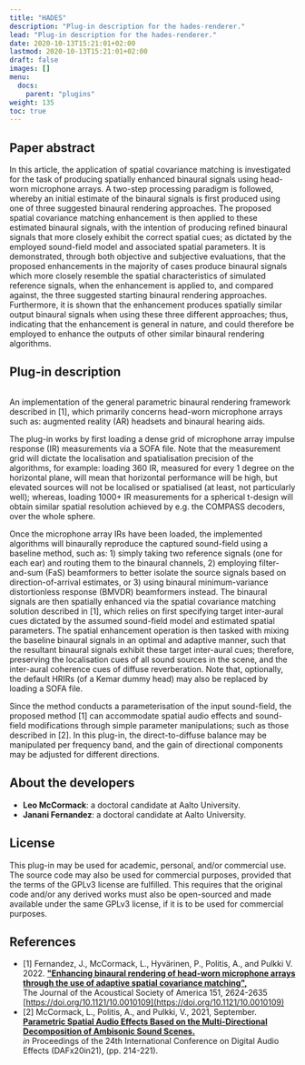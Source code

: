 ```yaml
---
title: "HADES"
description: "Plug-in description for the hades-renderer."
lead: "Plug-in description for the hades-renderer."
date: 2020-10-13T15:21:01+02:00
lastmod: 2020-10-13T15:21:01+02:00
draft: false
images: []
menu:
  docs:
    parent: "plugins"
weight: 135
toc: true
---
```


## Paper abstract

In this article, the application of spatial covariance matching is investigated for the task of producing spatially enhanced binaural signals using head-worn microphone arrays. A two-step processing paradigm is followed, whereby an initial estimate of the binaural signals is first produced using one of three suggested binaural rendering approaches. The proposed spatial covariance matching enhancement is then applied to these estimated binaural signals, with the intention of producing refined binaural signals that more closely exhibit the correct spatial cues; as dictated by the employed sound-field model and associated spatial parameters.
It is demonstrated, through both objective and subjective evaluations, that the proposed enhancements in the majority of cases produce binaural signals which more closely resemble the spatial characteristics of simulated reference signals, when the enhancement is applied to, and compared against, the three suggested starting binaural rendering approaches. Furthermore, it is shown that the enhancement produces spatially similar output binaural signals when using these three different approaches; thus, indicating that the enhancement is general in nature, and could therefore be employed to enhance the outputs of other similar binaural rendering algorithms. 

## Plug-in description

<img src="HADES_Renderer_GUI.png" alt="" style="max-width: 95%"/></br>

An implementation of the general parametric binaural rendering framework described in [1], which primarily concerns head-worn microphone arrays such as: augmented reality (AR) headsets and binaural hearing aids. 

The plug-in works by first loading a dense grid of microphone array impulse response (IR) measurements via a SOFA file. Note that the measurement grid will dictate the localisation and spatialisation precision of the algorithms, for example: loading 360 IR, measured for every 1 degree on the horizontal plane, will mean that horizontal performance will be high, but elevated sources will not be localised or spatialised (at least, not particularly well); whereas, loading 1000+ IR measurements for a spherical t-design will obtain similar spatial resolution achieved by e.g. the COMPASS decoders, over the whole sphere. 

Once the microphone array IRs have been loaded, the implemented algorithms will binaurally reproduce the captured sound-field using a baseline method, such as: 1) simply taking two reference signals (one for each ear) and routing them to the binaural channels, 2) employing filter-and-sum (FaS) beamformers to better isolate the source signals based on direction-of-arrival estimates, or 3) using binaural minimum-variance distortionless response (BMVDR) beamformers instead. The binaural signals are then spatially enhanced via the spatial covariance matching solution described in [1], which relies on first specifying target inter-aural cues dictated by the assumed sound-field model and estimated spatial parameters. The spatial enhancement operation is then tasked with mixing the baseline binaural signals in an optimal and adaptive manner, such that the resultant binaural signals exhibit these target inter-aural cues; therefore, preserving the localisation cues of all sound sources in the scene, and the inter-aural coherence cues of diffuse reverberation. Note that, optionally, the default HRIRs (of a Kemar dummy head) may also be replaced by loading a SOFA file.

Since the method conducts a parameterisation of the input sound-field, the proposed method [1] can accommodate spatial audio effects and sound-field modifications through simple parameter manipulations; such as those described in [2]. In this plug-in, the direct-to-diffuse balance may be manipulated per frequency band, and the gain of directional components may be adjusted for different directions.

## About the developers
    
* **Leo McCormack**: a doctoral candidate at Aalto University.
* **Janani Fernandez**: a doctoral candidate at Aalto University.


## License

This plug-in may be used for academic, personal, and/or commercial use. The source code may also be used for commercial purposes, provided that the terms of the GPLv3 license are fulfilled. This requires that the original code and/or any derived works must also be open-sourced and made available under the same GPLv3 license, if it is to be used for commercial purposes.

## References

* [1] Fernandez, J., McCormack, L., Hyvärinen, P., Politis, A., and Pulkki V. 2022. <a href="../../help/related-publications/fernandez2022enhancing.pdf"><b>"Enhancing binaural rendering of head-worn microphone arrays through the use of adaptive spatial covariance matching", </b></a> <br>The Journal of the Acoustical Society of America 151, 2624-2635 [https://doi.org/10.1121/10.0010109](https://doi.org/10.1121/10.0010109)
* [2] McCormack, L., Politis, A., and Pulkki, V., 2021, September. <a href="../../help/related-publications/mccormack2021parametric.pdf"><b>Parametric Spatial Audio Effects Based on the Multi-Directional Decomposition of Ambisonic Sound Scenes. </b></a> <br> <i>in</i> Proceedings of the 24th International Conference on Digital Audio Effects (DAFx20in21), (pp. 214-221).
